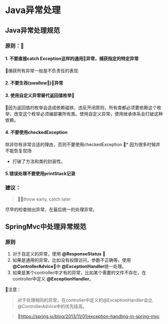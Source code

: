 # Java异常处理

## Java异常处理规范
### 原则：

#### 1. 不要直接catch Exception这样的通用异常，捕获指定的特定异常
捕获所有异常一般是不负责任的表现
#### 2. 不要生吞(swallow)异常
#### 3. 使用自定义异常替代返回值枚举
因为返回值的枚举会造成依赖磁铁，违反开闭原则，所有类都必须要依赖这个枚举，改变这个枚举必须编部署所有类。使用自定义异常，使用继承体系会打破这种依赖。
#### 4. 不要使用checkedException
除非你有非常合适的理由，否则不要使用checkedException
* 因为很多时候并不能恢复现场
* 打破了方法和类的封装性。
#### 5.错误处理不要使用printStack记录

### 建议：
> throw early, catch later

尽早的检查抛出异常，在最后统一的处理异常。


## SpringMvc中处理异常规范
### 原则

1. 对于自定义的异常，使用 **@ResponseStatus** 
2. 如果是通用的异常，比如没有权限访问，参数不正确等，使用 **@ControllerAdvice**中 **@ExceptionHandler**统一处理。
3. 如果是某个controller中才有的异常，比如某个需要的文件不存在，在controller中定义 **@ExceptionHandler**。

注意：
>对于处理相同的异常，在controller中定义的@ExceptionHandler会比@ControllerAdvice中的优先级高。

>https://spring.io/blog/2013/11/01/exception-handling-in-spring-mvc